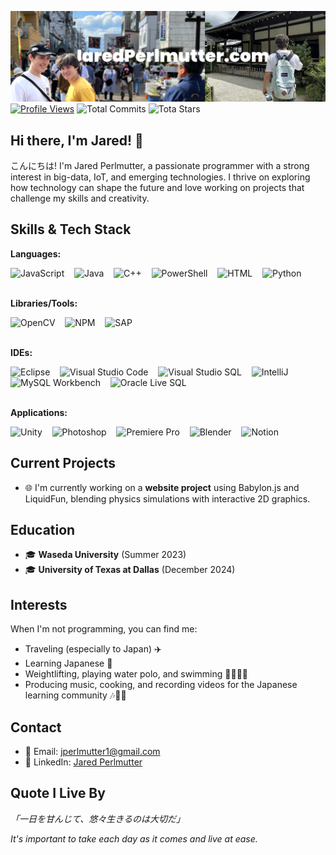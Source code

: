 [![header](./banner.png)](https://jaredperlmutter.com)
[![Profile Views](https://komarev.com/ghpvc/?username=jear-bear)](https://github.com/jear-bear)
![Total Commits](https://img.shields.io/badge/Commits_This_Year-083-green)
![Tota Stars](https://img.shields.io/github/stars/jear-bear)



## Hi there, I'm Jared! 👋

こんにちは! I'm Jared Perlmutter, a passionate programmer with a strong interest in big-data, IoT, and emerging technologies. I thrive on exploring how technology can shape the future and love working on projects that challenge my skills and creativity.

## Skills & Tech Stack

**Languages:**
<div>
  <img src="https://cdn.svgporn.com/logos/javascript.svg" alt="JavaScript" height="30"/>&nbsp;&nbsp;&nbsp;
  <img src="https://cdn.svgporn.com/logos/java.svg" alt="Java" height="30"/>&nbsp;&nbsp;&nbsp;
  <img src="https://cdn.svgporn.com/logos/c-plusplus.svg" alt="C++" height="30"/>&nbsp;&nbsp;&nbsp;
  <img src="https://raw.githubusercontent.com/gist/Xainey/d5bde7d01dcbac51ac951810e94313aa/raw/6c858c46726541b48ddaaebab29c41c07a196394/PowerShell.svg" alt="PowerShell" height="30"/>&nbsp;&nbsp;&nbsp;
  <img src="https://cdn.svgporn.com/logos/html-5.svg" alt="HTML" height="30"/>&nbsp;&nbsp;&nbsp;
  <img src="https://cdn.svgporn.com/logos/python.svg" alt="Python" height="30"/>
</div>

<br>

**Libraries/Tools:**
<div>
  <img src="https://cdn.svgporn.com/logos/opencv.svg" alt="OpenCV" height="30"/>&nbsp;&nbsp;&nbsp;
  <img src="https://cdn.svgporn.com/logos/npm.svg" alt="NPM" height="30"/>&nbsp;&nbsp;&nbsp;
  <img src="https://cdn.svgporn.com/logos/sap.svg" alt="SAP" height="30"/>
</div>

<br>

**IDEs:**
<div>
  <img src="https://cdn.svgporn.com/logos/eclipse.svg" alt="Eclipse" height="30"/>&nbsp;&nbsp;&nbsp;
  <img src="https://cdn.svgporn.com/logos/visual-studio-code.svg" alt="Visual Studio Code" height="30"/>&nbsp;&nbsp;&nbsp;
  <img src="https://cdn.svgporn.com/logos/visual-studio.svg" alt="Visual Studio SQL" height="30"/>&nbsp;&nbsp;&nbsp;
  <img src="https://cdn.svgporn.com/logos/intellij-idea.svg" alt="IntelliJ" height="30"/>&nbsp;&nbsp;&nbsp;
  <img src="https://cdn.svgporn.com/logos/mysql.svg" alt="MySQL Workbench" height="30"/>&nbsp;&nbsp;&nbsp;
  <img src="https://cdn.svgporn.com/logos/oracle.svg" alt="Oracle Live SQL" height="30"/>
</div>

<br>

**Applications:**
<div>
  <img src="https://cdn.svgporn.com/logos/unity.svg" alt="Unity" height="30"/>&nbsp;&nbsp;&nbsp;
  <img src="https://cdn.svgporn.com/logos/adobe-photoshop.svg" alt="Photoshop" height="30"/>&nbsp;&nbsp;&nbsp;
  <img src="https://cdn.svgporn.com/logos/adobe-premiere.svg" alt="Premiere Pro" height="30"/>&nbsp;&nbsp;&nbsp;
  <img src="https://cdn.svgporn.com/logos/blender.svg" alt="Blender" height="30"/>&nbsp;&nbsp;&nbsp;
  <img src="https://cdn.svgporn.com/logos/notion.svg" alt="Notion" height="30"/>
</div>

## Current Projects

- 🌐 I'm currently working on a **website project** using Babylon.js and LiquidFun, blending physics simulations with interactive 2D graphics.

## Education

- 🎓 **Waseda University** (Summer 2023)
- 🎓 **University of Texas at Dallas** (December 2024)

## Interests

When I'm not programming, you can find me:
- Traveling (especially to Japan) ✈️
- Learning Japanese :crossed_flags:
- Weightlifting, playing water polo, and swimming 🏋️‍♂️🏊‍♂️
- Producing music, cooking, and recording videos for the Japanese learning community 🎶🍳🎥

## Contact

- 📧 Email: [jperlmutter1@gmail.com](mailto:jperlmutter1@gmail.com)
- 💼 LinkedIn: [Jared Perlmutter](https://www.linkedin.com/in/jaredperlmutter)

## Quote I Live By
*「一日を甘んじて、悠々生きるのは大切だ」*

*It's important to take each day as it comes and live at ease.*

